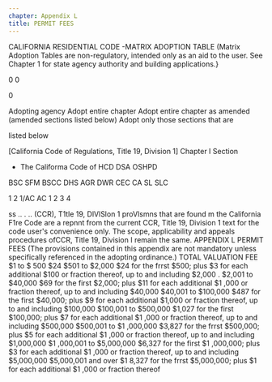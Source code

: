```yaml
---
chapter: Appendix L
title: PERMIT FEES
---
```


CALIFORNIA RESIDENTIAL CODE -MATRIX ADOPTION TABLE
(Matrix Adoption Tables are non-regulatory, intended only as an aid to the user. See Chapter 1 for state agency authority and building applications.}

0
0


0

Adopting agency
Adopt entire chapter
Adopt entire chapter as amended
(amended sections listed below)
Adopt only those sections that are

listed below

[California Code of Regulations,
Title 19, Division 1]
Chapter I Section

* The Califorma Code of
HCD DSA
OSHPD

BSC SFM
BSCC DHS AGR DWR CEC
CA
SL
SLC

1
2 1/AC AC
1 2
3 4

ss
..
. ..
(CCR), T1tle 19, DlVlSlon 1 proVlsmns that are found m the California F1re Code are a repnnt from the current CCR,
Title 19, Division 1 text for the code user's convenience only. The scope, applicability and appeals procedures ofCCR, Title 19, Division I remain the same.
APPENDIX L
PERMIT FEES
(The provisions contained in this appendix are not mandatory unless specifically referenced in the adopting ordinance.)
TOTAL VALUATION  FEE
$1 to $ 500  $24
$501 to $2,000  $24 for the frrst $500; plus $3 for each additional $100 or fraction thereof, up to and including $2,000 .
$2,001 to $40,000  $69 for the first $2,000; plus $11 for each additional $1 ,000 or fraction thereof, up to and including $40,000
$40,001 to $100,000  $487 for the first $40,000; plus $9 for each additional $1,000 or fraction thereof, up to and including $100,000
$100,001 to $500,000  $1,027 for the first $100,000; plus $7 for each additional $1 ,000 or fraction thereof, up to and including $500,000
$500,001 to $1 ,000,000  $3,827 for the frrst $500,000; plus $5 for each additional $1 ,000 or fraction thereof, up to and including $1,000,000
$1 ,000,001 to $5,000,000  $6,327 for the first $1 ,000,000; plus $3 for each additional $1 ,000 or fraction thereof, up to and including $5,000,000
$5,000,001 and over  $1 8,327 for the frrst $5,000,000; plus $1 for each additional $1 ,000 or fraction thereof











